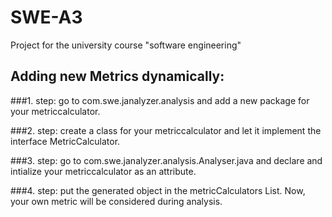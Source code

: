 # SWE-A3
Project for the university course "software engineering"

## Adding new Metrics dynamically:

###1. step:
	go to com.swe.janalyzer.analysis and add a new package for your metriccalculator.

###2. step:
	create a class for your metriccalculator and let it implement the interface MetricCalculator.

###3. step:
	go to com.swe.janalyzer.analysis.Analyser.java and declare and intialize your metriccalculator as an attribute.

###4. step:
	put the generated object in the metricCalculators List. Now, your own metric will be considered during analysis.